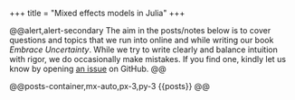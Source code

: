 +++
title = "Mixed effects models in Julia"
+++

@@alert,alert-secondary
    The aim in the posts/notes below is to cover questions and topics that we run into online and while writing our book *Embrace Uncertainty*.
    While we try to write clearly and balance intuition with rigor, we do occasionally make mistakes.
    If you find one, kindly let us know by opening [an issue](https://github.com/JuliaMixedModels/JuliaMixedModels.github.io/issues/new/) on GitHub.
@@

@@posts-container,mx-auto,px-3,py-3 {{posts}} @@
